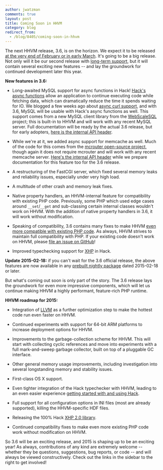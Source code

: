 ```yaml
---
author: jwatzman
comments: true
layout: post
title: Coming Soon in HHVM
category: blog
redirect_from:
  - /blog/8405/coming-soon-in-hhvm
---
```


The next HHVM release, 3.6, is on the horizon. We expect it to be released [at the very end of February or in early March](https://github.com/facebook/hhvm/wiki/Release%20Schedule). It's going to be a big release. Not only will it be our second release with [long-term support](https://github.com/facebook/hhvm/wiki/Long-term-support-%28LTS%29), but it will contain several exciting new features -- and lay the groundwork for continued development later this year.

**New features in 3.6:**


  * Long-awaited MySQL support for async functions in Hack! [Hack's async functions](http://docs.hhvm.com/manual/en/hack.async.php) allow an application to continue executing code while fetching data, which can dramatically reduce the time it spends waiting for IO. We blogged a few weeks ago about [async curl support](http://hhvm.com/blog/7091/async-cooperative-multitasking-for-hack), and with 3.6, MySQL will be usable with Hack's async functions as well. This support comes from a new MySQL client library from the [WebScaleSQL](http://webscalesql.org/) project; this is built-in to HHVM and will work with any recent MySQL server. Full documentation will be ready by the actual 3.6 release, but for early adopters, [here is the internal API header](https://github.com/facebook/hhvm/blob/master/hphp/runtime/ext/async_mysql/ext_async_mysql.php).

  * While we're at it, we added async support for memcache as well. Much of the code for this comes from the [mcrouter open-source project](https://github.com/facebook/mcrouter), though again it does not require mcrouter and will work with any recent memcache server. [Here's the internal API header](https://github.com/facebook/hhvm/blob/master/hphp/runtime/ext/mcrouter/ext_mcrouter.php) while we prepare documentation for this feature too for the 3.6 release.

  * A restructuring of the FastCGI server, which fixed several memory leaks and reliability issues, especially under very high load.

  * A multitude of other crash and memory leak fixes.

  * Native property handlers, an HHVM-internal feature for compatibility with existing PHP code. Previously, some PHP which used edge cases around `__set`/`__get` and sub-classing certain internal classes wouldn't work on HHVM. With the addition of native property handlers in 3.6, it will work without modification.

  * Speaking of compatibility, 3.6 contains many fixes to make HHVM [even more compatible with existing PHP code](http://www.hhvm.com/frameworks/). As always, HHVM strives to maintain full compatibility with PHP. If your existing code doesn't work on HHVM, please [file an issue on GitHub](https://github.com/facebook/hhvm/issues)!

  * Improved typechecking support for [XHP](http://docs.hhvm.com/manual/en/hack.xhp.php) in Hack.


**Update 2015-02-18:** if you can't wait for the 3.6 official release, the above features are now available in any [prebuilt nightly package](https://github.com/facebook/hhvm/wiki/Prebuilt%20Packages%20for%20HHVM) dated 2015-02-18 or later.

But what's coming out soon is only part of the story. The 3.6 release lays the groundwork for even more impressive components, which will let us continue making HHVM a highly performant, feature-rich PHP runtime.

**HHVM roadmap for 2015:**





  * Integration of [LLVM](http://llvm.org/) as a further optimization step to make the hottest code run even faster on HHVM.

  * Continued experiments with support for 64-bit ARM platforms to increase deployment options for HHVM.

  * Improvements to the garbage-collection scheme for HHVM. This will start with collecting cyclic references and move into experiments with a full mark-and-sweep garbage collector, built on top of a pluggable GC interface.

  * Other general memory usage improvements, including investigation into several longstanding memory and stability issues.

  * First-class OS X support.

  * Even tighter integration of the Hack typechecker with HHVM, leading to an even easier experience [getting started with and using Hack](http://docs.hhvm.com/manual/en/install.hack.bootstrapping.php).

  * Full support for all configuration options in INI files (most are already supported), killing the HHVM-specific HDF files.

  * Releasing the 100% Hack [XHP 2.0 library](https://github.com/facebook/xhp-lib).

  * Continued compatibility fixes to make even more existing PHP code work without modification on HHVM.


So 3.6 will be an exciting release, and 2015 is shaping up to be an exciting year! As always, contributions of any kind are extremely welcome -- whether they be questions, suggestions, bug reports, or code -- and will always be viewed constructively. Check out the links in the sidebar to the right to get involved!
